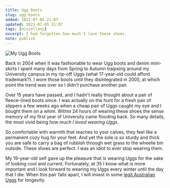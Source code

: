 ```yaml
---
title: Ugg Boots
slug: ugg-boots
added: 2021-07-05 21:07
updated: 2021-07-05 21:07
tags: [miscellany]
excerpt: I had forgotten how much I love these shoes.
note: publish
---
```


![My Ugg Boots](/images/uggs.jpg)

Back in 2004 when it was fashionable to wear Ugg boots and denim mini-skirts I spent many days from Spring to Autumn traipsing around my University campus in my rip-off Uggs (what 17-year-old could afford trademark?). I wore those boots until they disintegrated in 2005, at which point the trend was over so I didn't purchase another pair.

Over 15 years have passed, and I hadn't really thought about a pair of fleece-lined boots since. I was actually on the hunt for a fresh pair of slippers a few weeks ago when a cheap pair of Uggs caught my eye and I bought them on a whim. Within 24 hours of wearing these shoes the sense memory of my first year of University came flooding back. So many details, the most vivid being *how much I loved wearing Uggs*. 

So comfortable with warmth that reaches to your calves, they feel like a permanent cozy hug for your feet. And yet the sole is so sturdy and thick you are safe to carry a bag of rubbish through wet grass to the wheelie bin outside. These shoes are perfect. I was an idiot to ever stop wearing them. 

My 19-year-old self gave up the pleasure that is wearing Uggs for the sake of looking cool and current. Fortunately, at 35 I know what is more important and I look forward to wearing my Uggs every winter until the day that I die. When this pair falls apart, I will invest in some [legit Australian Uggs](https://www.uggsince1974.com.au/products/classic-mid-natural?variant=29977617106) for longevity. 

